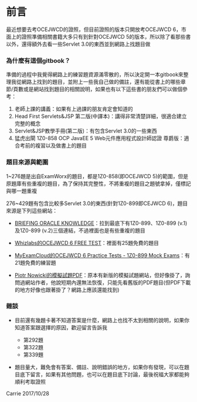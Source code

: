 # 前言

最近想要去考OCEJWCD的證照，但目前證照的版本只開放考OCEJWCD 6，市面上的證照準備相關書籍大多只有到針對OCEJWCD 5的版本，所以除了看那些書以外，還得額外去看一些Servlet 3.0的東西並到網路上找題目做

### 為什麼有這個gitbook？

準備的過程中我覺得網路上的練習題資源滿零散的，所以決定開一本gitbook來整理我從網路上找到的題目，並附上一些我自己做的備註，還有能從書上的哪些章節/頁數或是網站找到題目的相關說明，如果也有以下這些書的朋友們可以做個參考：

1. 老師上課的講義：如果有上過課的朋友肯定會知道的
2. Head First Servlets&JSP 第二版(中譯本)：講得非常清楚詳細，很適合建立完整的概念
3. Servlet&JSP教學手冊(第二版)：有包含Servlet 3.0的一些東西
4. 猛虎出閘 1Z0-858 OCP JavaEE 5 Web元件應用程式設計師認證 尊爵版：適合考前的複習以及做書上的題目

### 題目來源與範圍

1~276題是出自ExamWorx的題目，都是1Z0-858(即OCEJWCD 5)的範圍，但是原題庫有些重複的題目，為了保持其完整性，不將重複的題目之題號拿掉，僅標記與哪一題重複

276~429題有包含比較多Servlet 3.0的東西(針對1Z0-899即CEJWCD 6)，題目來源是下列這些網站：

* [BRIEFING ORACLE KNOWLEDGE](http://www.aiotestking.com/oracle)：拉到最底下有1Z0-899、1Z0-899 (v.1)及1Z0-899 (v.2)三個連結，不過裡面也是有些重複的題目

* [Whizlabs的OCEJWCD 6 FREE TEST](https://www.whizlabs.com/oracle-certified-expert-java-ee-6-web-component-developer/ocejwcd6-free-test/?utm_campaign=quora-java&utm_medium=referral&utm_source=quora)：裡面有25題免費的題目

* [MyExamCloud的OCEJWCD 6 Practice Tests - 1Z0-899 Mock Exams](https://www.epractizelabs.com/certification/sun/oce-jsp-servlet-exam-6.html )：有21題免費的練習題

* [Piotr Nowicki的模擬試題PDF](http://piotrnowicki.com/2011/03/jee-6-scwcd-mock-questions/)：原本有新版的模擬試題網站，但好像掛了，詢問過網站作者，他說短期內還無法恢復，只能先看舊版的PDF題目(但PDF下載的地方好像也跟著掛了？網路上應該還能找到)

### 雜談

* 目前還有幾題卡著不知道答案是什麼，網路上也找不太到相關的說明，如果你知道答案跟選擇的原因，歡迎留言告訴我
    - 第292題
    - 第322題
    - 第339題

* 題目量大，難免會有答案、備註、說明錯誤的地方，如果你有發現，可以在題目底下留言，如果有其他問題，也可以在題目底下討論，最後祝福大家都能夠順利考取證照

Carrie 2017/10/28
